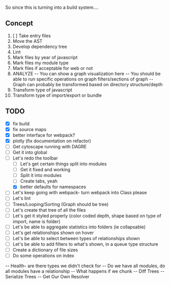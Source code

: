 So since this is turning into a build system....

## Concept

1) [ ] Take entry files
2) Move the AST
3) Develop dependency tree
4) Lint
5) Mark files by year of javascript
6) Mark files my module type
7) Mark files if acceptable for web or not
7) ANALYZE
-- You can show a graph visualization here
-- You should be able to run specific operations on graph filters/sections of graph
-- Graph can probably be transformed based on directory structure/depth
8) Transform type of javascript
9) Transform type of import/export or bundle

## TODO

- [x] fix build
- [x] fix source maps
- [x] better interface for webpack?
- [x] plotly (fix documentation on refactor)
- [ ] Get cytoscape running with DAGRE
- [ ] Get it into global
- [ ] Let's redo the toolbar
  - [ ] Let's get certain things split into modules
  - [ ] Get it fixed and working
  - [ ] Split it into modules
  - [ ] Create tabs, yeah
  - [x] better defaults for namespaces
- [ ] Let's keep going with webpack- turn webpack into Class please
- [ ] Let's lint
- [ ] Trees/Looping/Sorting (Graph should be tree)
- [ ] Let's create that tree of all the files
- [ ] Let's get it styled properly (color coded depth, shape based on type of import, name is folder)
- [ ] Let's be able to aggregate statistics into folders (ie collapsable)
- [ ] Let's get relationships shown on hover
- [ ] Let's be able to select between types of relationships shown
- [ ] Let's be able to add filters to what's shown, in a queue type structure
- [ ] Create a dictionary of file sizes
- [ ] Do some operations on index

-- Health- are there types we didn't check for
-- Do we have all modules, do all modules have a relationship
-- What happens if we chunk
-- Diff Trees
-- Serialize Trees
-- Get Our Own Resolver
